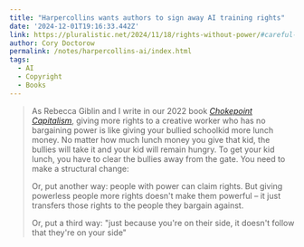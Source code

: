 ```yaml
---
title: "Harpercollins wants authors to sign away AI training rights"
date: '2024-12-01T19:16:33.442Z'
link: https://pluralistic.net/2024/11/18/rights-without-power/#careful-what-you-wish-for
author: Cory Doctorow
permalink: /notes/harpercollins-ai/index.html
tags:
  - AI
  - Copyright
  - Books
---
```


> As Rebecca Giblin and I write in our 2022 book [*Chokepoint Capitalism*](https://chokepointcapitalism.com/), giving more rights to a creative worker who has no bargaining power is like giving your bullied schoolkid more lunch money. No matter how much lunch money you give that kid, the bullies will take it and your kid will remain hungry. To get your kid lunch, you have to clear the bullies away from the gate. You need to make a structural change:
> 
> Or, put another way: people with power can claim rights. But giving powerless people more rights doesn't make them powerful – it just transfers those rights to the people they bargain against.
>
> Or, put a third way: "just because you're on their side, it doesn't follow that they're on your side"